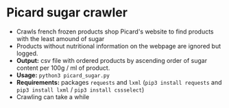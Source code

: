 # Picard sugar crawler

- Crawls french frozen products shop Picard's website to find products with the least amound of sugar
- Products without nutritional information on the webpage are ignored but logged.
- **Output:** csv file with ordered products by ascending order of sugar content per 100g / ml of product.
- **Usage:** `python3 picard_sugar.py`
- **Requirements:** packages `requests` and `lxml` (`pip3 install requests` and `pip3 install lxml` / `pip3 install cssselect`)
- Crawling can take a while
